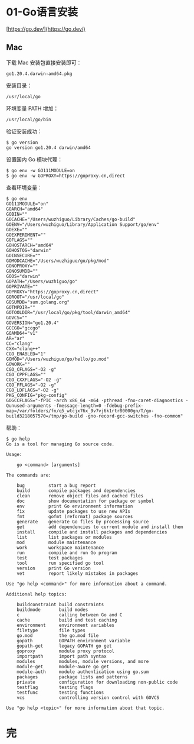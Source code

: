 # 01-Go语言安装

[https://go.dev/](https://go.dev/)

## Mac

下载 Mac 安装包直接安装即可：

    go1.20.4.darwin-amd64.pkg

安装目录：

    /usr/local/go

环境变量 PATH 增加：

    /usr/local/go/bin

验证安装成功：

    $ go version
    go version go1.20.4 darwin/amd64

设置国内 Go 模块代理：

    $ go env -w GO111MODULE=on
    $ go env -w GOPROXY=https://goproxy.cn,direct

查看环境变量：

    $ go env
    GO111MODULE="on"
    GOARCH="amd64"
    GOBIN=""
    GOCACHE="/Users/wuzhiguo/Library/Caches/go-build"
    GOENV="/Users/wuzhiguo/Library/Application Support/go/env"
    GOEXE=""
    GOEXPERIMENT=""
    GOFLAGS=""
    GOHOSTARCH="amd64"
    GOHOSTOS="darwin"
    GOINSECURE=""
    GOMODCACHE="/Users/wuzhiguo/go/pkg/mod"
    GONOPROXY=""
    GONOSUMDB=""
    GOOS="darwin"
    GOPATH="/Users/wuzhiguo/go"
    GOPRIVATE=""
    GOPROXY="https://goproxy.cn,direct"
    GOROOT="/usr/local/go"
    GOSUMDB="sum.golang.org"
    GOTMPDIR=""
    GOTOOLDIR="/usr/local/go/pkg/tool/darwin_amd64"
    GOVCS=""
    GOVERSION="go1.20.4"
    GCCGO="gccgo"
    GOAMD64="v1"
    AR="ar"
    CC="clang"
    CXX="clang++"
    CGO_ENABLED="1"
    GOMOD="/Users/wuzhiguo/go/hello/go.mod"
    GOWORK=""
    CGO_CFLAGS="-O2 -g"
    CGO_CPPFLAGS=""
    CGO_CXXFLAGS="-O2 -g"
    CGO_FFLAGS="-O2 -g"
    CGO_LDFLAGS="-O2 -g"
    PKG_CONFIG="pkg-config"
    GOGCCFLAGS="-fPIC -arch x86_64 -m64 -pthread -fno-caret-diagnostics -Qunused-arguments -fmessage-length=0 -fdebug-prefix-map=/var/folders/fn/q5_wtcjx76x_9v7vj6k1rtr80000gn/T/go-build3218057570=/tmp/go-build -gno-record-gcc-switches -fno-common"

帮助：

    $ go help
    Go is a tool for managing Go source code.
    
    Usage:
    
    	go <command> [arguments]
    
    The commands are:
    
    	bug         start a bug report
    	build       compile packages and dependencies
    	clean       remove object files and cached files
    	doc         show documentation for package or symbol
    	env         print Go environment information
    	fix         update packages to use new APIs
    	fmt         gofmt (reformat) package sources
    	generate    generate Go files by processing source
    	get         add dependencies to current module and install them
    	install     compile and install packages and dependencies
    	list        list packages or modules
    	mod         module maintenance
    	work        workspace maintenance
    	run         compile and run Go program
    	test        test packages
    	tool        run specified go tool
    	version     print Go version
    	vet         report likely mistakes in packages
    
    Use "go help <command>" for more information about a command.
    
    Additional help topics:
    
    	buildconstraint build constraints
    	buildmode       build modes
    	c               calling between Go and C
    	cache           build and test caching
    	environment     environment variables
    	filetype        file types
    	go.mod          the go.mod file
    	gopath          GOPATH environment variable
    	gopath-get      legacy GOPATH go get
    	goproxy         module proxy protocol
    	importpath      import path syntax
    	modules         modules, module versions, and more
    	module-get      module-aware go get
    	module-auth     module authentication using go.sum
    	packages        package lists and patterns
    	private         configuration for downloading non-public code
    	testflag        testing flags
    	testfunc        testing functions
    	vcs             controlling version control with GOVCS
    
    Use "go help <topic>" for more information about that topic.

# 完